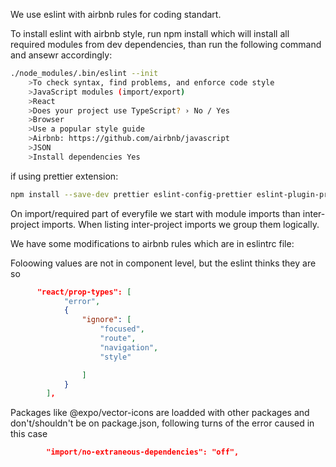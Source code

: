 We use eslint with airbnb rules for coding standart.

To install eslint with airbnb style, run npm install which will install all required modules from dev dependencies, than run the following command and ansewr accordingly:

```sh
./node_modules/.bin/eslint --init
	>To check syntax, find problems, and enforce code style
	>JavaScript modules (import/export)
	>React
	>Does your project use TypeScript? › No / Yes
	>Browser
	>Use a popular style guide
	>Airbnb: https://github.com/airbnb/javascript
	>JSON
	>Install dependencies Yes

```

if using prettier extension:
```sh
npm install --save-dev prettier eslint-config-prettier eslint-plugin-prettier
```

On import/required part of everyfile we start with module imports than inter-project imports. When listing inter-project imports we group them logically.


We have some modifications to airbnb rules which are in eslintrc file:


Foloowing values are not in component level, but the eslint thinks they are so
```json
      "react/prop-types": [
            "error",
            {
                "ignore": [
                    "focused",
                    "route",
                    "navigation",
                    "style"

                ]
            }
        ],
```
Packages like @expo/vector-icons are loadded with other packages and don't/shouldn't be on package.json, following turns of the error caused in this case

```json
        "import/no-extraneous-dependencies": "off",
```